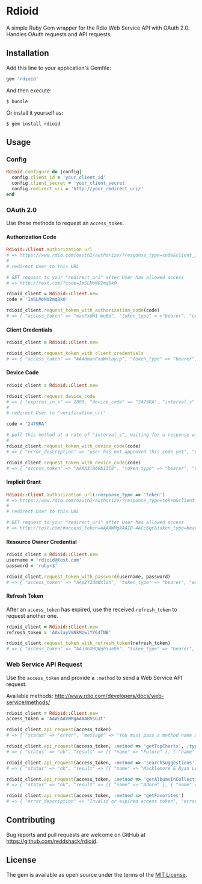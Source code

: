 # Rdioid

A simple Ruby Gem wrapper for the Rdio Web Service API with OAuth 2.0. Handles OAuth requests and API requests.

## Installation

Add this line to your application's Gemfile:

```ruby
gem 'rdioid'
```

And then execute:

    $ bundle

Or install it yourself as:

    $ gem install rdioid

## Usage

### Config
```ruby
Rdioid.configure do |config|
  config.client_id = 'your_client_id'
  config.client_secret = 'your_client_secret'
  config.redirect_uri = 'http://your_redirect_uri/'
end
```

### OAuth 2.0
Use these methods to request an `access_token`.

#### Authorization Code
```ruby
Rdioid::Client.authorization_url
# => https://www.rdio.com/oauth2/authorize/?response_type=code&client_id=a1b2c3&redirect_uri=http%3A%2F%test.com%2F
#
# redirect User to this URL

# GET request to your "redirect_uri" after User has allowed access
# => http://test.com/?code=ImSLMoN02mqBkO

rdioid_client = Rdioid::Client.new
code = 'ImSLMoN02mqBkO'

rdioid_client.request_token_with_authorization_code(code)
# => { "access_token" => "manFxdW1-WuBd", "token_type" = >"bearer", "expires_in" => 43200, "refresh_token" = >"06l79UCO90G", "scope" => "" }
```

#### Client Credentials
```ruby
rdioid_client = Rdioid::Client.new

rdioid_client.request_token_with_client_credentials
# => { "access_token" => "AAAdmanFxdWxlayip", "token_type" => "bearer", "expires_in" => 43200, "scope" => "" }
```

#### Device Code
```ruby
rdioid_client = Rdioid::Client.new

rdioid_client.request_device_code
# => { "expires_in_s" => 1800, "device_code" => "2479RA", "interval_s" => 5, "verification_url" => "rdio.com/device" }
#
# redirect User to "verification_url"

code = '2479RA'

# poll this method at a rate of "interval_s", waiting for a response with an "access_token"
#
rdioid_client.request_token_with_device_code(code)
# => { "error_description" => "user has not approved this code yet", "error" => "pending_authorization" }

rdioid_client.request_token_with_device_code(code)
# => { "access_token" => "AAAA3lB6RbI3l8", "token_type" => "bearer", "expires_in" => 43200, "refresh_token" => "AAAFxdWxlbX1z", "scope" => "" }
```

#### Implicit Grant
```ruby
Rdioid::Client.authorization_url(:response_type => 'token')
# => https://www.rdio.com/oauth2/authorize/?response_type=token&client_id=a1b2c3&redirect_uri=http%3A%2F%test.com%2F
#
# redirect User to this URL

# GET request to your "redirect_uri" after User has allowed access
# => http://test.com/#access_token=AAAAWMgAAAIB-4ACc6qc&token_type=bearer&expires_in=43199
```

#### Resource Owner Credential
```ruby
rdioid_client = Rdioid::Client.new
username = 'rdioid@test.com'
password = 'ruby<3'

rdioid_client.request_token_with_password(username, password)
# => { "access_token" => "AAp2Y2dmWxlan", "token_type" => "bearer", "expires_in" => 43200, "refresh_token" => "AAAX1z4mNk84", "scope" => "" }
```

#### Refresh Token
After an `access_token` has expired, use the received `refresh_token` to request another one.

```ruby
rdioid_client = Rdioid::Client.new
refresh_token = 'AAxlayVmNkMzwlYY64TNB'

rdioid_client.request_token_with_refresh_token(refresh_token)
# => { "access_token" => "AAJ3bXHQWqh5ueD6", "token_type" => "bearer", "expires_in" => 43200, "refresh_token" => "AAAoyYWJ3beClfGsm", "scope" => "" }
```

### Web Service API Request
Use the `access_token` and provide a `:method` to send a Web Service API request.

Available methods: http://www.rdio.com/developers/docs/web-service/methods/

```ruby
rdioid_client = Rdioid::Client.new
access_token = 'AAWEAAVWMgAAAABVsG3t'

rdioid_client.api_request(access_token)
# => { "status" => "error", "message" => "You must pass a method name as an HTTP POST parameter named \"method\".", "code" => 400 }

rdioid_client.api_request(access_token, :method => 'getTopCharts', :type => 'Artist', :count => 3, :extras => '-*,name')
# => { "status" => "ok", "result" => [{ "name" => "Future" }, { "name" => "Tame Impala" }, { "name" => "Ratatat" }] }

rdioid_client.api_request(access_token, :method => 'searchSuggestions', :query => 'Mac', :types => 'Artist', :count => 3, :extras => '-*,name')
# => { "status" => "ok", "result" => [{ "name" => "Macklemore & Ryan Lewis" }, { "name" => "Mac Miller" }, { "name" => "Macy Gray" }] }

rdioid_client.api_request(access_token, :method => 'getAlbumsInCollection', :extras => '-*,name')
# => { "status" => "ok", "result" => [{ "name" => "Adore" }, { "name" => "Against The Grain (Reissue)" }, { "name" => "Agony & Irony" }] }

rdioid_client.api_request(access_token, :method => 'getFavorites')
# => { "error_description" => "Invalid or expired access token", "error" => "invalid_token" }
```

## Contributing

Bug reports and pull requests are welcome on GitHub at https://github.com/reddshack/rdioid.

## License

The gem is available as open source under the terms of the [MIT License](http://opensource.org/licenses/MIT).
